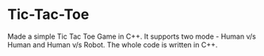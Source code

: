 # Tic-Tac-Toe
Made a simple Tic Tac Toe Game in C++. It supports two mode - Human v/s Human and Human v/s Robot. The whole code is written in C++.
